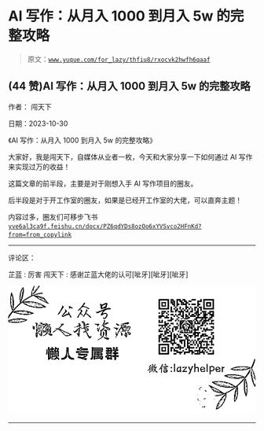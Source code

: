 # AI 写作：从月入 1000 到月入 5w 的完整攻略

> 原文：[`www.yuque.com/for_lazy/thfiu8/rxocvk2hwfh6qaaf`](https://www.yuque.com/for_lazy/thfiu8/rxocvk2hwfh6qaaf)

## (44 赞)AI 写作：从月入 1000 到月入 5w 的完整攻略

作者： 闯天下

日期：2023-10-30

《AI 写作：从月入 1000 到月入 5w 的完整攻略》

大家好，我是闯天下，自媒体从业者一枚，今天和大家分享一下如何通过 AI 写作来实现过万的收益！

这篇文章的前半段，主要是对于刚想入手 AI 写作项目的圈友。

后半段是对于开工作室的圈友，如果是已经开工作室的大佬，可以直奔主题！

内容过多，圈友们可移步飞书
[`yve6al3ca9f.feishu.cn/docx/PZ6qdYDs8ozOo6xYVSvco2HFnKd?from=from_copylink`](https://yve6al3ca9f.feishu.cn/docx/PZ6qdYDs8ozOo6xYVSvco2HFnKd?from=from_copylink)

* * *

评论区：

芷蓝 : 厉害
闯天下 : 感谢芷蓝大佬的认可[呲牙][呲牙][呲牙]

![](img/1c37d505930596d12a88ab23e11aa07a.png)

* * *
